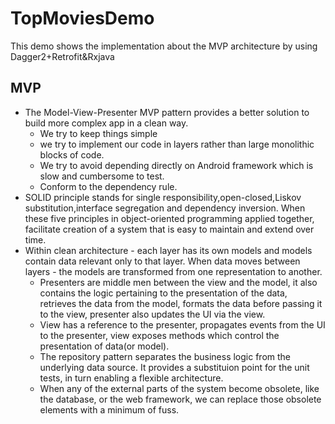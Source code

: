 # TopMoviesDemo
This demo shows the implementation about the MVP architecture by using Dagger2+Retrofit&amp;Rxjava

## MVP

- The Model-View-Presenter MVP pattern provides a better solution to build more complex app in a clean way. 
	- 	We try to keep things simple
	- 	we try to implement our code in layers rather than large monolithic blocks of code. 
	- 	We try to avoid depending directly on Android framework which is slow and cumbersome to test. 
	- 	Conform to the dependency rule.
- SOLID principle stands for single responsibility,open-closed,Liskov substitution,interface segregation and dependency inversion. When these five principles in object-oriented programming applied together, facilitate creation of a system that is easy to maintain and extend over time.
- Within clean architecture - each layer has its own models and models contain data relevant only to that layer. When data moves between layers - the models are transformed from one representation to another.
	- Presenters are middle men between the view and the model, it also contains the logic pertaining to the presentation of the data, retrieves the data from the model, formats the data before passing it to the view, presenter also updates the UI via the view.
	- View has a reference to the presenter, propagates events from the UI to the presenter, view exposes methods which control the presentation of data(or model).
	- The repository pattern separates the business logic from the underlying data source. It provides a substituion point for the unit tests, in turn enabling a flexible architecture.
	- When any of the external parts of the system become obsolete, like the database, or the web framework, we can replace those obsolete elements with a minimum of fuss.
